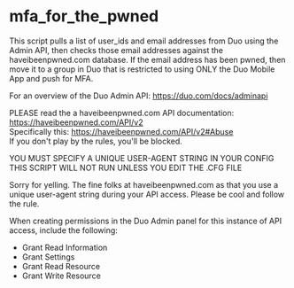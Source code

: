 # mfa_for_the_pwned

This script pulls a list of user_ids and email addresses from Duo using the Admin API, then checks those email addresses against the haveibeenpwned.com database.  If the email address has been pwned, then move it to a group in Duo that is restricted to using ONLY the Duo Mobile App and push for MFA.

For an overview of the Duo Admin API: https://duo.com/docs/adminapi

PLEASE read the a haveibeenpwned.com API documentation: https://haveibeenpwned.com/API/v2 <br>
Specifically this: https://haveibeenpwned.com/API/v2#Abuse <br>
If you don't play by the rules, you'll be blocked.

YOU MUST SPECIFY A UNIQUE USER-AGENT STRING IN YOUR CONFIG
THIS SCRIPT WILL NOT RUN UNLESS YOU EDIT THE .CFG FILE

Sorry for yelling.  The fine folks at haveibeenpwned.com as that you use a unique user-agent string during your API access.  Please be cool and follow the rule.

When creating permissions in the Duo Admin panel for this instance of API access, include the following:
  <ul>
  <li>Grant Read Information
  <li>Grant Settings
  <li>Grant Read Resource
  <li>Grant Write Resource
  
